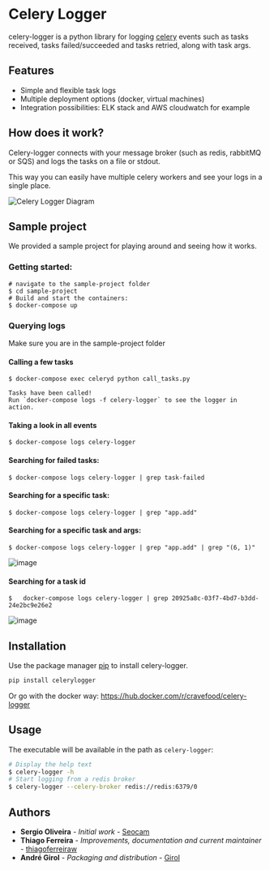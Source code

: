# Celery Logger

celery-logger is a python library for logging [celery](https://docs.celeryproject.org/en/stable/) events such as tasks received, tasks failed/succeeded and tasks retried, along with task args.

## Features

- Simple and flexible task logs
- Multiple deployment options (docker, virtual machines)
- Integration possibilities: ELK stack and AWS cloudwatch for example

## How does it work?

Celery-logger connects with your message broker (such as redis, rabbitMQ or SQS) and logs the tasks on a file or stdout.

This way you can easily have multiple celery workers and see your logs in a single place.

![Celery Logger Diagram](https://user-images.githubusercontent.com/9268203/128907058-e4306c14-6014-49c6-b265-2a794d2a3ce0.png)
## Sample project

We provided a sample project for playing around and seeing how it works. 

### Getting started:

```
# navigate to the sample-project folder
$ cd sample-project
# Build and start the containers:
$ docker-compose up
```

### Querying logs

Make sure you are in the sample-project folder 

#### Calling a few tasks 

```
$ docker-compose exec celeryd python call_tasks.py

Tasks have been called!
Run `docker-compose logs -f celery-logger` to see the logger in action.
```

#### Taking a look in all events


```
$ docker-compose logs celery-logger 
```

#### Searching for failed tasks:

```
$ docker-compose logs celery-logger | grep task-failed
```

#### Searching for a specific task:

```
$ docker-compose logs celery-logger | grep "app.add"
```

#### Searching for a specific task and args:

```
$ docker-compose logs celery-logger | grep "app.add" | grep "(6, 1)"
```

![image](https://user-images.githubusercontent.com/9268203/94805158-4de00d80-03c2-11eb-8a7d-cc37b05e84f3.png)

#### Searching for a task id

```
$   docker-compose logs celery-logger | grep 20925a8c-03f7-4bd7-b3dd-24e2bc9e26e2
```

![image](https://user-images.githubusercontent.com/9268203/94805193-5a646600-03c2-11eb-9f4e-0e96490a78f0.png)

## Installation

Use the package manager [pip](https://pypi.org/project/celery-logger/) to install celery-logger.

```bash
pip install celerylogger
```

Or go with the docker way: https://hub.docker.com/r/cravefood/celery-logger


## Usage

The executable will be available in the path as `celery-logger`:

```bash
# Display the help text
$ celery-logger -h
# Start logging from a redis broker
$ celery-logger --celery-broker redis://redis:6379/0
```


## Authors


-  **Sergio Oliveira** - *Initial work* - [Seocam](https://github.com/seocam)
-  **Thiago Ferreira** - *Improvements, documentation and current maintainer* - [thiagoferreiraw](https://github.com/thiagoferreiraw)
-  **André Girol** - *Packaging and distribution* - [Girol](https://github.com/girol)

